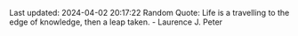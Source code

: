 Last updated: 2024-04-02 20:17:22
Random Quote: Life is a travelling to the edge of knowledge, then a leap taken. - Laurence J. Peter